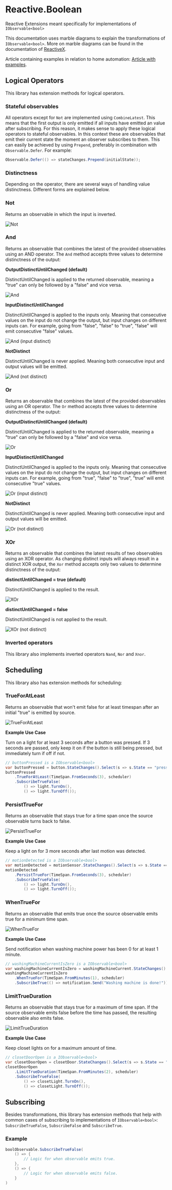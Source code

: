 # Reactive.Boolean

Reactive Extensions meant specifically for implementations of `IObservable<bool>`

This documentation uses marble diagrams to explain the transformations of `IObservable<bool>`. More on marble diagrams can be found in the documentation of [ReactiveX](https://reactivex.io/documentation/observable.html).

Article containing examples in relation to home automation: [Article with examples](https://dev.to/devjaspernl/supercharging-home-assistant-automations-initial-states-and-boolean-logic-for-netdaemon-rx-3bd5).

## Logical Operators

This library has extension methods for logical operators.

### Stateful observables
All operators except for `Not` are implemented using `CombineLatest`. This means that the first output is only emitted if all inputs have emitted an value after subscribing. For this reason, it makes sense to apply these logical operators to stateful observables. In this context these are observables that emit their current state the moment an observer subscribes to them. This can easily be achieved by using `Prepend`, preferably in combination with `Observable.Defer`. For example:
```csharp
Observable.Defer(() => stateChanges.Prepend(initialState));
```

### Distinctness
Depending on the operator, there are several ways of handling value distinctness. Different forms are explained below.

### Not

Returns an observable in which the input is inverted.

![Not](docs/img/Not.png)

### And

Returns an observable that combines the latest of the provided observables using an AND operator.
The `And` method accepts three values to determine distinctness of the output:

**OutputDistinctUntilChanged (default)**

DistinctUntilChanged is applied to the returned observable, meaning a "true" can only be followed by a "false" and vice versa.

![And](docs/img/And.png)

**InputDistinctUntilChanged**

DistinctUntilChanged is applied to the inputs only. Meaning that consecutive values on the input do not change the output, but input changes on different inputs can. For example, going from "false", "false" to "true", "false" will emit consecutive "false" values.

![And (input distinct)](docs/img/And%20(input%20distinct).png)

**NotDistinct**

DistinctUntilChanged is never applied. Meaning both consecutive input and output values will be emitted.

![And (not distinct)](docs/img/And%20(not%20distinct).png)

### Or

Returns an observable that combines the latest of the provided observables using an OR operator.
The `Or` method accepts three values to determine distinctness of the output:

**OutputDistinctUntilChanged (default)**

DistinctUntilChanged is applied to the returned observable, meaning a "true" can only be followed by a "false" and vice versa.

![Or](docs/img/Or.png)

**InputDistinctUntilChanged**

DistinctUntilChanged is applied to the inputs only. Meaning that consecutive values on the input do not change the output, but input changes on different inputs can. For example, going from "true", "false" to "true", "true" will emit consecutive "true" values.

![Or (input distinct)](docs/img/Or%20(input%20distinct).png)

**NotDistinct**

DistinctUntilChanged is never applied. Meaning both consecutive input and output values will be emitted.

![Or (not distinct)](docs/img/Or%20(not%20distinct).png)

### XOr

Returns an observable that combines the latest results of two observables using an XOR operator.
As changing distinct inputs will always result in a distinct XOR output, the `Xor` method accepts only two values to determine distinctness of the output:

**distinctUntilChanged = true (default)**

DistinctUntilChanged is applied to the result.

![XOr](docs/img/XOr.png)

**distinctUntilChanged = false**

DistinctUntilChanged is not applied to the result.

![XOr (not distinct)](docs/img/XOr%20(not%20distinct).png)

### Inverted operators

This library also implements inverted operators `Nand`, `Nor` and `Xnor`.

## Scheduling

This library also has extension methods for scheduling:

### TrueForAtLeast

Returns an observable that won't emit false for at least timespan after an initial "true" is emitted by source.

![TrueForAtLeast](docs/img/TrueForAtLeast.png)

**Example Use Case**

Turn on a light for at least 3 seconds after a button was pressed. If 3 seconds are passed, only keep it on if the button is still being pressed, but immediately turn if off if not.
```csharp
// buttonPressed is a IObservable<bool>
var buttonPressed = button.StateChanges().Select(s => s.State == "pressed");
buttonPressed
    .TrueForAtLeast(TimeSpan.FromSeconds(3), scheduler)
    .SubscribeTrueFalse(
        () => light.TurnOn(),
        () => light.TurnOff());
```

### PersistTrueFor

Returns an observable that stays true for a time span once the source observable turns back to false.

![PersistTrueFor](docs/img/PersistTrueFor.png)

**Example Use Case**

Keep a light on for 3 more seconds after last motion was detected.
```csharp
// motionDetected is a IObservable<bool>
var motionDetected = motionSensor.StateChanges().Select(s => s.State == "motion detected");
motionDetected
    .PersistTrueFor(TimeSpan.FromSeconds(3), scheduler)
    .SubscribeTrueFalse(
        () => light.TurnOn(),
        () => light.TurnOff());
```

### WhenTrueFor

Returns an observable that emits true once the source observable emits true for a minimum time span.

![WhenTrueFor](docs/img/WhenTrueFor.png)

**Example Use Case**

Send notification when washing machine power has been 0 for at least 1 minute.
```csharp
// washingMachineCurrentIsZero is a IObservable<bool>
var washingMachineCurrentIsZero = washingMachineCurrent.StateChanges().Select(s => s.State == 0);
washingMachineCurrentIsZero
    .WhenTrueFor(TimeSpan.FromMinutes(1), scheduler)
    .SubscribeTrue(() => notification.Send("Washing machine is done!"));
```

### LimitTrueDuration

Returns an observable that stays true for a maximum of time span. If the source observable emits false before the time has passed, the resulting observable also emits false.

![LimitTrueDuration](docs/img/LimitTrueDuration.png)

**Example Use Case**

Keep closet lights on for a maximum amount of time.
```csharp
// closetDoorOpen is a IObservable<bool>
var closetDoorOpen = closetDoor.StateChanges().Select(s => s.State == "open");
closetDoorOpen
    .LimitTrueDuration(TimeSpan.FromMinutes(2), scheduler)
    .SubscribeTrueFalse(
        () => closetLight.TurnOn(),
        () => closetLight.TurnOff());
```

## Subscribing

Besides transformations, this library has extension methods that help with common cases of subscribing to implementations of `IObservable<bool>`: `SubscribeTrueFalse`, `SubscribeFalse` and `SubscribeTrue`.

### Example

```cs
boolObservable.SubscribeTrueFalse(
    () => {
        // Logic for when observable emits true.
    },
    () => {
        // Logic for when observable emits false.
    }
)
```